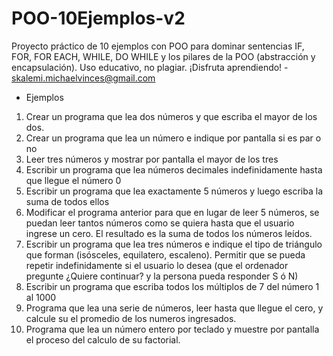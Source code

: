 # POO-10Ejemplos-v2
Proyecto práctico de 10 ejemplos con POO para dominar sentencias IF, FOR, FOR EACH, WHILE, DO WHILE y los pilares de la POO (abstracción y encapsulación). Uso educativo, no plagiar. ¡Disfruta aprendiendo! - skalemi.michaelvinces@gmail.com

- Ejemplos
1. Crear un programa que lea dos números y que escriba el mayor de los dos.
2. Crear un programa que lea un número e indique por pantalla si es par o no
3. Leer tres números y mostrar por pantalla el mayor de los tres
4. Escribir un programa que lea números decimales indefinidamente hasta que llegue el número 0
5. Escribir un programa que lea exactamente 5 números y luego escriba la suma de todos ellos
6. Modificar el programa anterior para que en lugar de leer 5 números, se puedan leer tantos números como se quiera hasta que el usuario ingrese un cero. El resultado es la suma de todos los números leídos.
7. Escribir un programa que lea tres números e indique el tipo de triángulo que forman (isósceles, equilatero,
escaleno). Permitir que se pueda repetir indefinidamente si el usuario lo desea (que el ordenador pregunte
¿Quiere continuar? y la persona pueda responder S ó N)
8. Escribir un programa que escriba todos los múltiplos de 7 del número 1 al 1000
9. Programa que lea una serie de números, leer hasta que llegue el cero, y calcule su el promedio de los numeros ingresados.
10. Programa que lea un número entero por teclado y muestre por pantalla el proceso del calculo de su
factorial.
